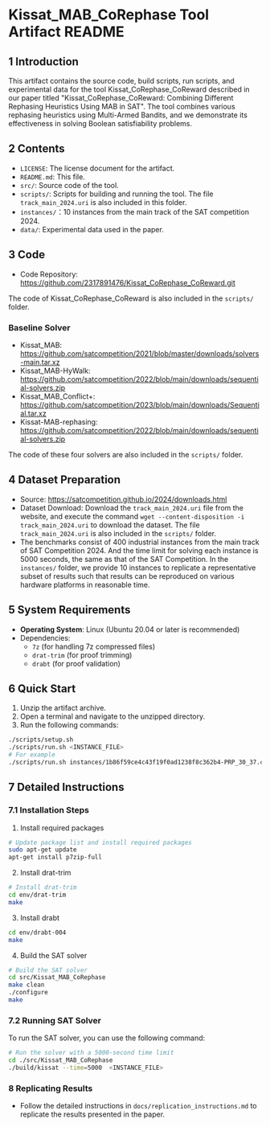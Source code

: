 # Kissat_MAB_CoRephase Tool Artifact README

## 1 Introduction

This artifact contains the source code, build scripts, run scripts, and experimental data for the tool Kissat_CoRephase_CoReward described in our paper titled "Kissat_CoRephase_CoReward: Combining Different Rephasing Heuristics Using MAB in SAT". The tool combines various rephasing heuristics using Multi-Armed Bandits, and we demonstrate its effectiveness in solving Boolean satisfiability problems. 

## 2 Contents

- `LICENSE`: The license document for the artifact. 
- `README.md`: This file. 
- `src/`: Source code of the tool. 
- `scripts/`: Scripts for building and running the tool. The file `track_main_2024.uri` is also included in this folder.
- `instances/`：10 instances from the main track of the SAT competition 2024.
- `data/`: Experimental data used in the paper. 

## 3 Code

- Code Repository: https://github.com/2317891476/Kissat_CoRephase_CoReward.git

The code of Kissat_CoRephase_CoReward is also included in the `scripts/` folder.

### Baseline Solver

- Kissat_MAB: https://github.com/satcompetition/2021/blob/master/downloads/solvers-main.tar.xz
- Kissat_MAB-HyWalk: https://github.com/satcompetition/2022/blob/main/downloads/sequential-solvers.zip
- Kissat_MAB_Conflict+: https://github.com/satcompetition/2023/blob/main/downloads/Sequential.tar.xz
- Kissat-MAB-rephasing: https://github.com/satcompetition/2022/blob/main/downloads/sequential-solvers.zip

The code of these four solvers are also included in the `scripts/` folder.

## 4 Dataset Preparation

- Source: https://satcompetition.github.io/2024/downloads.html
- Dataset Download: Download the `track_main_2024.uri` file from the website, and execute the command `wget --content-disposition -i track_main_2024.uri` to download the dataset. The file `track_main_2024.uri` is also included in the `scripts/` folder.
- The benchmarks consist of 400 industrial instances from the main track of SAT Competition 2024. And the time limit for solving each instance is 5000 seconds, the same as that of the SAT Competition. In the `instances/` folder, we provide 10 instances to replicate a representative subset of results such that results can be reproduced on various hardware platforms in reasonable time. 

## 5 **System Requirements**

- **Operating System**: Linux (Ubuntu 20.04 or later is recommended)
- Dependencies:
  - `7z` (for handling 7z compressed files)
  - `drat-trim` (for proof trimming)
  - `drabt` (for proof validation)

## 6 Quick Start 
1. Unzip the artifact archive. 
2. Open a terminal and navigate to the unzipped directory. 
3. Run the following commands:

```bash
./scripts/setup.sh
./scripts/run.sh <INSTANCE_FILE>
# For example
./scripts/run.sh instances/1b86f59ce4c43f19f0ad1238f8c362b4-PRP_30_37.cnf.xz
```

## 7 Detailed Instructions 
### 7.1 Installation Steps

1. Install required packages

```bash
# Update package list and install required packages
sudo apt-get update
apt-get install p7zip-full
```

2. Install drat-trim

```bash
# Install drat-trim
cd env/drat-trim
make
```

3. Install drabt

```bash
cd env/drabt-004
make
```

4. Build the SAT solver

```bash
# Build the SAT solver
cd src/Kissat_MAB_CoRephase
make clean
./configure
make
```

### 7.2 Running SAT Solver

To run the SAT solver, you can use the following command:

```bash
# Run the solver with a 5000-second time limit
cd ./src/Kissat_MAB_CoRephase
./build/kissat --time=5000  <INSTANCE_FILE>
```

### 8 Replicating Results
- Follow the detailed instructions in `docs/replication_instructions.md` to replicate the results presented in the paper.  

